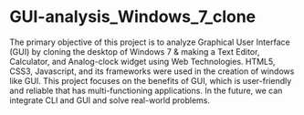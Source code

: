 # GUI-analysis_Windows_7_clone
 The primary objective of this project is to analyze Graphical User Interface (GUI) by cloning the desktop of Windows 7 &amp; making a Text Editor, Calculator, and Analog-clock widget using Web Technologies. HTML5, CSS3, Javascript, and its frameworks were used in the creation of windows like GUI. This project focuses on the benefits of GUI, which is user-friendly and reliable that has multi-functioning applications. In the future, we can integrate CLI and GUI and solve real-world problems.
